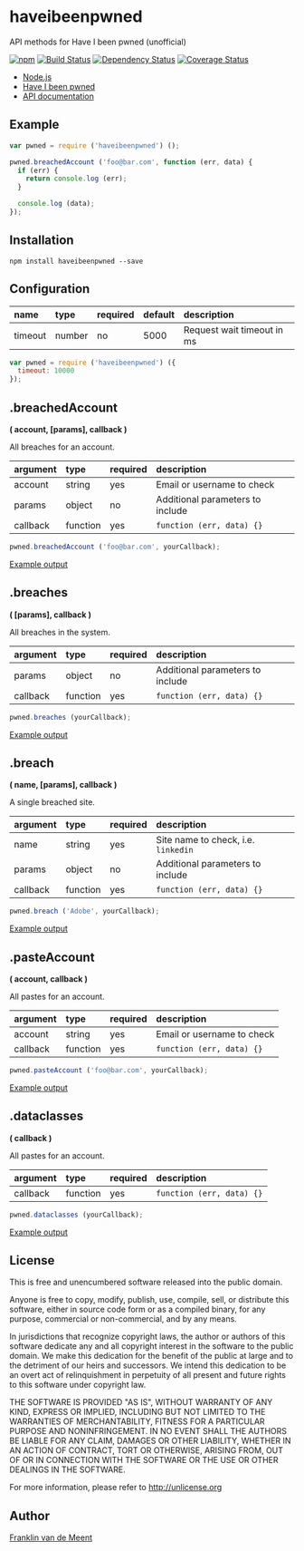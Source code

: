 haveibeenpwned
==============

API methods for Have I been pwned (unofficial)

[![npm](https://img.shields.io/npm/v/haveibeenpwned.svg?maxAge=3600)](https://github.com/fvdm/nodejs-haveibeenpwned/blob/master/CHANGELOG.md)
[![Build Status](https://travis-ci.org/fvdm/nodejs-haveibeenpwned.svg?branch=master)](https://travis-ci.org/fvdm/nodejs-haveibeenpwned)
[![Dependency Status](https://gemnasium.com/badges/github.com/fvdm/nodejs-haveibeenpwned.svg)](https://gemnasium.com/github.com/fvdm/nodejs-haveibeenpwned#runtime-dependencies)
[![Coverage Status](https://coveralls.io/repos/github/fvdm/nodejs-haveibeenpwned/badge.svg?branch=master)](https://coveralls.io/github/fvdm/nodejs-haveibeenpwned?branch=master)


* [Node.js](https://nodejs.org)
* [Have I been pwned](https://haveibeenpwned.com)
* [API documentation](https://haveibeenpwned.com/API/v2)


Example
-------

```js
var pwned = require ('haveibeenpwned') ();

pwned.breachedAccount ('foo@bar.com', function (err, data) {
  if (err) {
    return console.log (err);
  }

  console.log (data);
});
```


Installation
------------

`npm install haveibeenpwned --save`


Configuration
-------------

name    | type   | required | default | description
:-------|:-------|:---------|:--------|:--------------------------
timeout | number | no       | 5000    | Request wait timeout in ms


```js
var pwned = require ('haveibeenpwned') ({
  timeout: 10000
});
```


.breachedAccount
----------------
**( account, [params], callback )**

All breaches for an account.


argument | type     | required | description
:--------|:---------|:---------|:--------------------------------
account  | string   | yes      | Email or username to check
params   | object   | no       | Additional parameters to include
callback | function | yes      | `function (err, data) {}`


```js
pwned.breachedAccount ('foo@bar.com', yourCallback);
```

[Example output](https://haveibeenpwned.com/api/v2/breachedaccount/foo@bar.com)


.breaches
---------
**( [params], callback )**

All breaches in the system.


argument | type     | required | description
:--------|:---------|:---------|:--------------------------------
params   | object   | no       | Additional parameters to include
callback | function | yes      | `function (err, data) {}`


```js
pwned.breaches (yourCallback);
```

[Example output](https://haveibeenpwned.com/api/v2/breaches)


.breach
-------
**( name, [params], callback )**

A single breached site.


argument | type     | required | description
:--------|:---------|:---------|:-----------------------------------
name     | string   | yes      | Site name to check, i.e. `linkedin`
params   | object   | no       | Additional parameters to include
callback | function | yes      | `function (err, data) {}`


```js
pwned.breach ('Adobe', yourCallback);
```

[Example output](https://haveibeenpwned.com/api/v2/breach/Adobe)


.pasteAccount
-------------
**( account, callback )**

All pastes for an account.


argument | type     | required | description
:--------|:---------|:---------|:--------------------------
account  | string   | yes      | Email or username to check
callback | function | yes      | `function (err, data) {}`


```js
pwned.pasteAccount ('foo@bar.com', yourCallback);
```

[Example output](https://haveibeenpwned.com/api/v2/pasteaccount/foo@bar.com)


.dataclasses
------------
**( callback )**

All pastes for an account.


argument | type     | required | description
:--------|:---------|:---------|:-------------------------
callback | function | yes      | `function (err, data) {}`


```js
pwned.dataclasses (yourCallback);
```

[Example output](https://haveibeenpwned.com/api/v2/dataclasses)


License
-------

This is free and unencumbered software released into the public domain.

Anyone is free to copy, modify, publish, use, compile, sell, or
distribute this software, either in source code form or as a compiled
binary, for any purpose, commercial or non-commercial, and by any
means.

In jurisdictions that recognize copyright laws, the author or authors
of this software dedicate any and all copyright interest in the
software to the public domain. We make this dedication for the benefit
of the public at large and to the detriment of our heirs and
successors. We intend this dedication to be an overt act of
relinquishment in perpetuity of all present and future rights to this
software under copyright law.

THE SOFTWARE IS PROVIDED "AS IS", WITHOUT WARRANTY OF ANY KIND,
EXPRESS OR IMPLIED, INCLUDING BUT NOT LIMITED TO THE WARRANTIES OF
MERCHANTABILITY, FITNESS FOR A PARTICULAR PURPOSE AND NONINFRINGEMENT.
IN NO EVENT SHALL THE AUTHORS BE LIABLE FOR ANY CLAIM, DAMAGES OR
OTHER LIABILITY, WHETHER IN AN ACTION OF CONTRACT, TORT OR OTHERWISE,
ARISING FROM, OUT OF OR IN CONNECTION WITH THE SOFTWARE OR THE USE OR
OTHER DEALINGS IN THE SOFTWARE.

For more information, please refer to <http://unlicense.org>


Author
------

[Franklin van de Meent](https://frankl.in)
